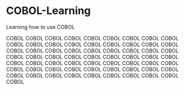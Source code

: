 # COBOL-Learning
Learning how to use COBOL

COBOL
                                             COBOL
                                        COBOL
                                   COBOL
                              COBOL
                          COBOL
                      COBOL
                  COBOL
              COBOL
           COBOL
        COBOL
     COBOL
   COBOL
 COBOL
COBOL
COBOL
COBOL
COBOL
 COBOL
  COBOL
    COBOL
      COBOL
         COBOL
            COBOL
               COBOL
                   COBOL
                       COBOL
                            COBOL
                                COBOL
                                     COBOL
                                          COBOL
                                               COBOL
                                                    COBOL
                                                         COBOL
                                                              COBOL
                                                                   COBOL
                                                                       COBOL
                                                                            COBOL
                                                                                COBOL
                                                                                    COBOL
                                                                                       COBOL
                                                                                          COBOL
                                                                                             COBOL
                                                                                               COBOL
                                                                                                 COBOL
                                                                                                  COBOL
                                                                                                   COBOL
                                                                                                   COBOL
                                                                                                   COBOL
                                                                                                   COBOL
                                                                                                  COBOL
                                                                                                COBOL
                                                                                              COBOL
                                                                                           COBOL
                                                                                        COBOL
                                                                                     COBOL
                                                                                 COBOL
                                                                             COBOL
                                                                         COBOL
                                                                    COBOL
                                                                COBOL
                                                           COBOL
                                                      COBOL
                                                 COBOL